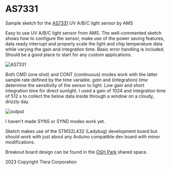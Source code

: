 # AS7331
Sample sketch for the [AS7331](https://www.mouser.com/catalog/specsheets/amsOsram_AS7331_DS001047_1-00.pdf) UV A/B/C light sensor by AMS

Easy to use UV A/B/C light sensor from AMS. The well-commented sketch shows how to configure the sensor, make use of the power saving features, data ready interrupt and properly scale the light and chip temperature data while varying the gain and integration time. Basic error handling is included. Should be a good place to start for any custom applications.

![AS7331](https://user-images.githubusercontent.com/6698410/215298161-abc613b3-15e3-4a7d-9e9e-55e6fc9d6ac8.jpg)

Both CMD (one shot) and CONT (continuous) modes work with the latter sample rate defined by the time variable. *gain* and (integration) *time* determine the sensitivity of the sensor to light. Low gain and short integration time for direct sunlight. I used a gain of 1024 and integration time of 512 s to collect the below data inside through a window on a cloudy, drizzly day.

![output](https://user-images.githubusercontent.com/6698410/215355679-dce4a8ac-84da-4aaa-996b-fb7d1a03ee3d.jpg)

I haven't made SYNS or SYND modes work yet.

Sketch makes use of the STM32L432 (Ladybug) development board but should work with just about any Arduino compatible dev board with minor modifications.

Breakout board design can be found in the [OSH Park](https://oshpark.com/shared_projects/UWxzGGvE) shared space.

2023 Copyright Tlera Corporation
